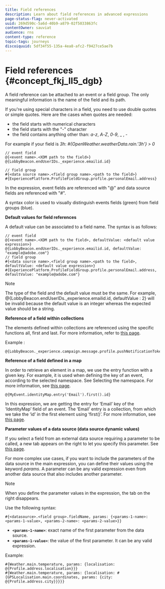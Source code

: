 ```yaml
---
title: Field references
description: Learn about field references in advanced expressions
page-status-flag: never-activated
uuid: 269d590c-5a6d-40b9-a879-02f5033863fc
contentOwner: sauviat
audience: rns
content-type: reference
topic-tags: journeys
discoiquuid: 5df34f55-135a-4ea8-afc2-f9427ce5ae7b
---
```



# Field references {#concept_fkj_ll5_dgb}

A field reference can be attached to an event or a field group. The only meaningful information is the name of the field and its path. 

If you're using special characters in a field, you need to use double quotes or simple quotes. Here are the cases when quotes are needed:

* the field starts with numerical characters
* the field starts with the "-" character
* the field contains anything other than: _a_-_z_, _A_-_Z_, _0_-_9_, _ , _-_

For example if your field is _3h_: _#{OpenWeather.weatherData.rain.'3h'} > 0_

```
// event field
@{<event name>.<XDM path to the field>}
@{LobbyBeacon.endUserIDs._experience.emailid.id}

// field group
#{<data source name>.<field group name>.<path to the field>}
#{ExperiencePlatform.ProfileFieldGroup.profile.personalEmail.address}
```

In the expression, event fields are referenced with "@" and data source fields are referenced with "#".

A syntax color is used to visually distinguish events fields (green) from field groups (blue).

**Default values for field references**

A default value can be associated to a field name. The syntax is as follows:

```
// event field
@{<event name>.<XDM path to the field>, defaultValue: <default value expression>}
@{LobbyBeacon.endUserIDs._experience.emailid.id, defaultValue: "example@adobe.com"}
// field group
#{<data source name>.<field group name>.<path to the field>, defaultValue: <default value expression>}
#{ExperiencePlatform.ProfileFieldGroup.profile.personalEmail.address, defaultValue: "example@adobe.com"}
```

>[!NOTE]
>
>The type of the field and the default value must be the same. For example, @{LobbyBeacon.endUserIDs._experience.emailid.id, defaultValue : 2} will be invalid because the default value is an integer whereas the expected value should be a string.

**Reference of a field within collections**

The elements defined within collections are referenced using the specific functions all, first and last. For more information, refer to [this page](../expression/collection-management-functions.md).

Example :

```
@{LobbyBeacon._experience.campaign.message.profile.pushNotificationTokens.all()
```

**Reference of a field defined in a map**

In order to retrieve an element in a map, we use the entry function with a given key. For example, it is used when defining the key of an event, according to the selected namespace. See Selecting the namespace. For more information, see [this page](../event/selecting-the-namespace.md).

```
@{MyEvent.identityMap.entry('Email').first().id}
```

In this expression, we are getting the entry for ‘Email’ key of the ‘IdentityMap’ field of an event. The ‘Email’ entry is a collection, from which we take the ‘id’ in the first element using ‘first()’. For more information, see [this page](../expression/collection-management-functions.md).

**Parameter values of a data source (data source dynamic values)**

If you select a field from an external data source requiring a parameter to be called, a new tab appears on the right to let you specify this parameter. See [this page](../expression/expressionadvanced.md).

For more complex use cases, if you want to include the parameters of the data source in the main expression, you can define their values using the keyword _params_. A parameter can be any valid expression even from another data source that also includes another parameter.

>[!NOTE]
>
>When you define the parameter values in the expression, the tab on the right disappears.

Use the following syntax:

```
#{<datasource>.<field group>.fieldName, params: {<params-1-name>: <params-1-value>, <params-2-name>: <params-2-value>}}
```

* **`<params-1-name>`**: exact name of the first parameter from the data source.
* **`<params-1-value>`**: the value of the first parameter. It can be any valid expression.

Example:

```
#{Weather.main.temperature, params: {localisation: @{Profile.address.localisation}}}
#{Weather.main.temperature, params: {localisation: #{GPSLocalisation.main.coordinates, params: {city: @{Profile.address.city}}}}}
```
